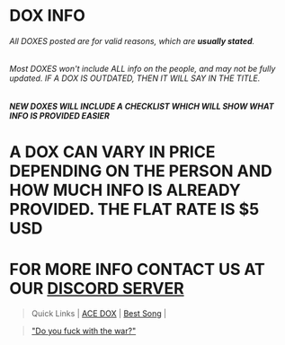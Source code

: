 # **DOX INFO**
###### All DOXES posted are for valid reasons, which are **_usually stated_**.
###### Most DOXES won't include ALL info on the people, and may not be fully updated. _IF A DOX IS OUTDATED, THEN IT WILL SAY IN THE TITLE._
###### **NEW DOXES WILL INCLUDE A CHECKLIST WHICH WILL SHOW WHAT INFO IS PROVIDED EASIER** 
# **A DOX CAN VARY IN PRICE DEPENDING ON THE PERSON AND HOW MUCH INFO IS ALREADY PROVIDED. THE FLAT RATE IS $5 USD**
# FOR MORE INFO CONTACT US AT OUR [DISCORD SERVER](https://discord.gg/CJFBjQv)
>Quick Links | [ACE DOX](https://github.com/Hexmalfunction/All-Projects/blob/master/Ace%20DOX) | [Best Song](https://www.youtube.com/watch?v=NWWeQlXfSa0) | 

>["Do you fuck with the war?"](http://www.strawpoll.me/13687235)
